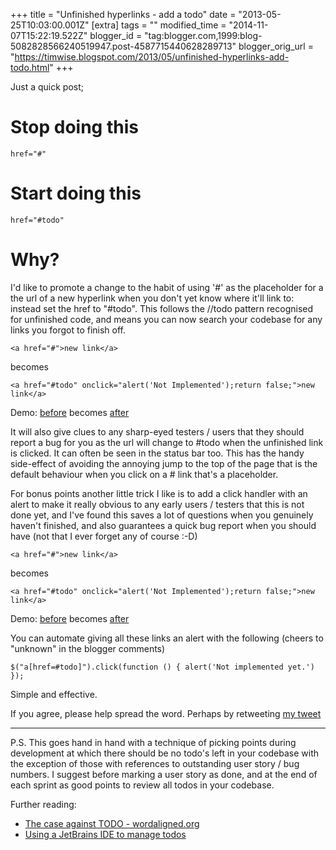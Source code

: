 +++
title = "Unfinished hyperlinks - add a todo"
date = "2013-05-25T10:03:00.001Z"
[extra]
tags = ""
modified_time = "2014-11-07T15:22:19.522Z"
blogger_id = "tag:blogger.com,1999:blog-5082828566240519947.post-4587715440628289713"
blogger_orig_url = "https://timwise.blogspot.com/2013/05/unfinished-hyperlinks-add-todo.html"
+++

Just a quick post;

# Stop doing this

    href="#"


# Start doing this

    href="#todo"

# Why?

I'd like to promote a change to the habit of using '#' as the placeholder for a the url of a new hyperlink when you don't yet know where it'll link to: instead set the href to "#todo". This follows the //todo pattern recognised for unfinished code, and means you can now search your codebase for any links you forgot to finish off.

    <a href="#">new link</a>

becomes

    <a href="#todo" onclick="alert('Not Implemented');return false;">new link</a>

Demo: <a href="#">before</a> becomes <a href="#todo">after</a>


It will also give clues to any sharp-eyed testers / users that they should
report a bug for you as the url will change to #todo when the unfinished link
is clicked. It can often be seen in the status bar too.  This has the handy
side-effect of avoiding the annoying jump to the top of the page that is the
default behaviour when you click on a # link that's a placeholder.

For bonus points another little trick I like is to add a click handler with an
alert to make it really obvious to any early users / testers that this is not
done yet, and I've found this saves a lot of questions when you genuinely
haven't finished, and also guarantees a quick bug report when you should have
(not that I ever forget any of course :-D)

    <a href="#">new link</a>

becomes

    <a href="#todo" onclick="alert('Not Implemented');return false;">new link</a>

Demo: <a href="#">before</a> becomes <a href="#todo" onclick="alert('Not Implemented');return false;">after</a>

You can automate giving all these links an alert with the following (cheers to
"unknown" in the blogger comments)

    $("a[href=#todo]").click(function () { alert('Not implemented yet.') });

Simple and effective.

If you agree, please help spread the word. Perhaps by retweeting [my tweet](https://twitter.com/tim_abell/status/338235507203002368)

* * *

P.S. This goes hand in hand with a technique of picking points during development at which there should be no todo's left in your codebase with the exception of those with references to outstanding user story / bug numbers. I suggest before marking a user story as done, and at the end of each sprint as good points to review all todos in your codebase.

Further reading:

*   [The case against TODO - wordaligned.org](http://wordaligned.org/articles/todo)
*   [Using a JetBrains IDE to manage todos](http://blog.jetbrains.com/webide/2012/10/managing-todo/)
